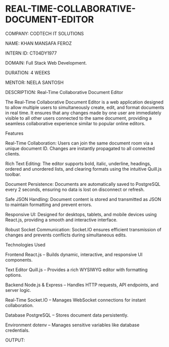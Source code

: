 # REAL-TIME-COLLABORATIVE-DOCUMENT-EDITOR
COMPANY: CODTECH IT SOLUTIONS

NAME: KHAN MANSAFA FEROZ

INTERN ID: CT04DY1977

DOMAIN: Full Stack Web Development.

DURATION: 4 WEEKS

MENTOR: NEELA SANTOSH

DESCRIPTION:
Real-Time Collaborative Document Editor

The Real-Time Collaborative Document Editor is a web application designed to allow multiple users to simultaneously create, edit, and format documents in real time. It ensures that any changes made by one user are immediately visible to all other users connected to the same document, providing a seamless collaborative experience similar to popular online editors.

Features

Real-Time Collaboration: Users can join the same document room via a unique document ID. Changes are instantly propagated to all connected clients.

Rich Text Editing: The editor supports bold, italic, underline, headings, ordered and unordered lists, and clearing formats using the intuitive Quill.js toolbar.

Document Persistence: Documents are automatically saved to PostgreSQL every 2 seconds, ensuring no data is lost on disconnect or refresh.

Safe JSON Handling: Document content is stored and transmitted as JSON to maintain formatting and prevent errors.

Responsive UI: Designed for desktops, tablets, and mobile devices using React.js, providing a smooth and interactive interface.

Robust Socket Communication: Socket.IO ensures efficient transmission of changes and prevents conflicts during simultaneous edits.

Technologies Used

Frontend	React.js – Builds dynamic, interactive, and responsive UI components.

Text Editor	Quill.js – Provides a rich WYSIWYG editor with formatting options.

Backend	Node.js & Express – Handles HTTP requests, API endpoints, and server logic.

Real-Time	Socket.IO – Manages WebSocket connections for instant collaboration.

Database	PostgreSQL – Stores document data persistently.

Environment	dotenv – Manages sensitive variables like database credentials.

OUTPUT:

